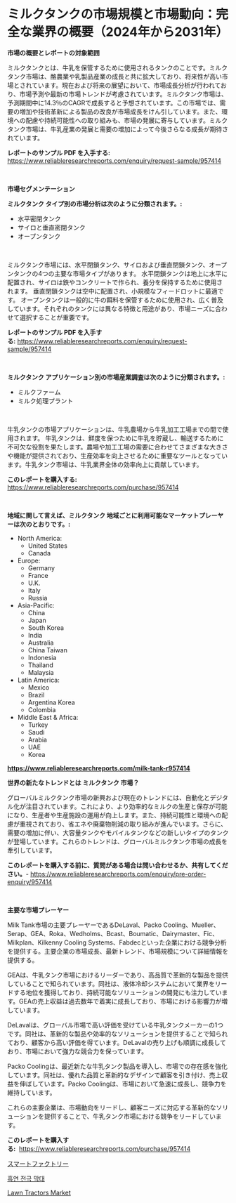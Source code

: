 <p><h1>ミルクタンクの市場規模と市場動向：完全な業界の概要（2024年から2031年）</h1></p><p><strong>市場の概要とレポートの対象範囲</strong></p>
<p><p>ミルクタンクとは、牛乳を保管するために使用されるタンクのことです。ミルクタンク市場は、酪農業や乳製品産業の成長と共に拡大しており、将来性が高い市場とされています。現在および将来の展望において、市場成長分析が行われており、市場予測や最新の市場トレンドが考慮されています。ミルクタンク市場は、予測期間中に14.3％のCAGRで成長すると予想されています。この市場では、需要の増加や技術革新による製品の改良が市場成長をけん引しています。また、環境への配慮や持続可能性への取り組みも、市場の発展に寄与しています。ミルクタンク市場は、牛乳産業の発展と需要の増加によって今後さらなる成長が期待されています。</p></p>
<p><strong>レポートのサンプル PDF を入手する:</strong> <a href="https://www.reliableresearchreports.com/enquiry/request-sample/957414">https://www.reliableresearchreports.com/enquiry/request-sample/957414</a></p>
<p>&nbsp;</p>
<p><strong>市場セグメンテーション</strong></p>
<p><strong>ミルクタンク タイプ別の市場分析は次のように分類されます。:</strong></p>
<p><ul><li>水平密閉タンク</li><li>サイロと垂直密閉タンク</li><li>オープンタンク</li></ul></p>
<p>&nbsp;</p>
<p><p>ミルクタンク市場には、水平閉鎖タンク、サイロおよび垂直閉鎖タンク、オープンタンクの4つの主要な市場タイプがあります。 水平閉鎖タンクは地上に水平に配置され、サイロは鉄やコンクリートで作られ、養分を保持するために使用されます。 垂直閉鎖タンクは空中に配置され、小規模なフィードロットに最適です。 オープンタンクは一般的に牛の餌料を保管するために使用され、広く普及しています。それぞれのタンクには異なる特徴と用途があり、市場ニーズに合わせて選択することが重要です。</p></p>
<p><strong>レポートのサンプル PDF を入手する:</strong>&nbsp;<a href="https://www.reliableresearchreports.com/enquiry/request-sample/957414">https://www.reliableresearchreports.com/enquiry/request-sample/957414</a></p>
<p>&nbsp;</p>
<p><strong> ミルクタンク アプリケーション別の市場産業調査は次のように分類されます。:</strong></p>
<p><ul><li>ミルクファーム</li><li>ミルク処理プラント</li></ul></p>
<p>&nbsp;</p>
<p><p>牛乳タンクの市場アプリケーションは、牛乳農場から牛乳加工工場までの間で使用されます。 牛乳タンクは、鮮度を保つために牛乳を貯蔵し、輸送するために不可欠な役割を果たします。農場や加工工場の需要に合わせてさまざまな大きさや機能が提供されており、生産効率を向上させるために重要なツールとなっています。牛乳タンク市場は、牛乳業界全体の効率向上に貢献しています。</p></p>
<p><strong>このレポートを購入する:</strong>&nbsp; <a href="https://www.reliableresearchreports.com/purchase/957414">https://www.reliableresearchreports.com/purchase/957414</a></p>
<p>&nbsp;</p>
<p><strong>地域に関して言えば、ミルクタンク 地域ごとに利用可能なマーケットプレーヤーは次のとおりです。:</strong></p>
<p><ul>
    <li>
        North America:
        <ul>
            <li>United States</li>
            <li>Canada</li>
        </ul>
    </li>
    <li>
        Europe:
        <ul>
            <li>Germany</li>
            <li>France</li>
            <li>U.K.</li>
            <li>Italy</li>
            <li>Russia</li>
        </ul>
    </li>
    <li>
        Asia-Pacific:
        <ul>
            <li>China</li>
            <li>Japan</li>
            <li>South Korea</li>
            <li>India</li>
            <li>Australia</li>
            <li>China Taiwan</li>
            <li>Indonesia</li>
            <li>Thailand</li>
            <li>Malaysia</li>
        </ul>
    </li>
    <li>
        Latin America:
        <ul>
            <li>Mexico</li>
            <li>Brazil</li>
            <li>Argentina Korea</li>
            <li>Colombia</li>
        </ul>
    </li>
    <li>
        Middle East & Africa:
        <ul>
            <li>Turkey</li>
            <li>Saudi</li>
            <li>Arabia</li>
            <li>UAE</li>
            <li>Korea</li>
        </ul>
    </li>
    </ul></p>
<p><strong><a href="https://www.reliableresearchreports.com/milk-tank-r957414">https://www.reliableresearchreports.com/milk-tank-r957414</a></strong>&nbsp;</p>
<p><strong>世界の新たなトレンドとは ミルクタンク 市場？</strong></p>
<p><p>グローバルミルクタンク市場の新興および現在のトレンドには、自動化とデジタル化が注目されています。これにより、より効率的なミルクの生産と保存が可能になり、生産者や生産施設の運用が向上します。また、持続可能性と環境への配慮が重視されており、省エネや廃棄物削減の取り組みが進んでいます。さらに、需要の増加に伴い、大容量タンクやモバイルタンクなどの新しいタイプのタンクが登場しています。これらのトレンドは、グローバルミルクタンク市場の成長を牽引しています。</p></p>
<p><strong>このレポートを購入する前に、質問がある場合は問い合わせるか、共有してください。</strong>- <a href="https://www.reliableresearchreports.com/enquiry/pre-order-enquiry/957414">https://www.reliableresearchreports.com/enquiry/pre-order-enquiry/957414</a></p>
<p>&nbsp;</p>
<p><strong>主要な市場プレーヤー</strong></p>
<p><p>Milk Tank市場の主要プレーヤーであるDeLaval、Packo Cooling、Mueller、Serap、GEA、Roka、Wedholms、Bcast、Boumatic、Dairymaster、Fic、Milkplan、Kilkenny Cooling Systems、Fabdecといった企業における競争分析を提供する。主要企業の市場成長、最新トレンド、市場規模について詳細情報を提供する。</p><p>GEAは、牛乳タンク市場におけるリーダーであり、高品質で革新的な製品を提供していることで知られています。同社は、液体冷却システムにおいて業界をリードする地位を獲得しており、持続可能なソリューションの開発にも注力しています。GEAの売上収益は過去数年で着実に成長しており、市場における影響力が増しています。</p><p>DeLavalは、グローバル市場で高い評価を受けている牛乳タンクメーカーの1つです。同社は、革新的な製品や効率的なソリューションを提供することで知られており、顧客から高い評価を得ています。DeLavalの売り上げも順調に成長しており、市場において強力な競合力を保っています。</p><p>Packo Coolingは、最近新たな牛乳タンク製品を導入し、市場での存在感を強化しています。同社は、優れた品質と革新的なデザインで顧客を引き付け、売上収益を伸ばしています。Packo Coolingは、市場において急速に成長し、競争力を維持しています。</p><p>これらの主要企業は、市場動向をリードし、顧客ニーズに対応する革新的なソリューションを提供することで、牛乳タンク市場における競争をリードしています。</p></p>
<p><strong>このレポートを購入する:</strong>&nbsp;&nbsp;<a href="https://www.reliableresearchreports.com/purchase/957414">https://www.reliableresearchreports.com/purchase/957414</a></p>
<p><p><a href="https://github.com/AriMuller2009/Market-Research-Report-List-1/blob/main/510683329165.md">スマートファクトリー</a></p><p><a href="https://github.com/JeromeRtyau89966/Market-Research-Report-List-1/blob/main/325200526863.md">흑연 전극 막대</a></p><p><a href="https://github.com/Airanohannonzb68e5pb53oc1/Market-Research-Report-List-2/blob/main/lawn-tractors-market.md">Lawn Tractors Market</a></p></p>